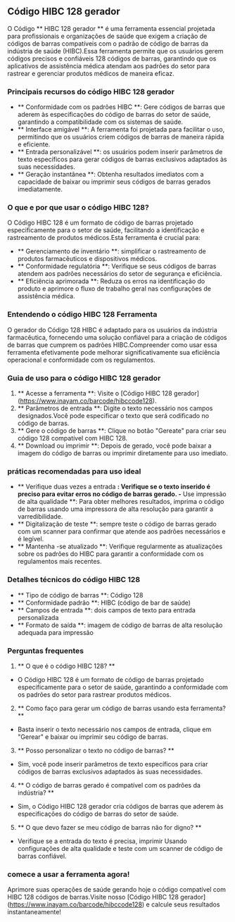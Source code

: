 ## Código HIBC 128 gerador

O Código ** HIBC 128 gerador ** é uma ferramenta essencial projetada para profissionais e organizações de saúde que exigem a criação de códigos de barras compatíveis com o padrão de código de barras da indústria de saúde (HIBC).Essa ferramenta permite que os usuários gerem códigos precisos e confiáveis ​​128 códigos de barras, garantindo que os aplicativos de assistência médica atendam aos padrões do setor para rastrear e gerenciar produtos médicos de maneira eficaz.

### Principais recursos do código HIBC 128 gerador

- ** Conformidade com os padrões HIBC **: Gere códigos de barras que aderem às especificações do código de barras do setor de saúde, garantindo a compatibilidade com os sistemas de saúde.
- ** Interface amigável **: A ferramenta foi projetada para facilitar o uso, permitindo que os usuários criem códigos de barras de maneira rápida e eficiente.
- ** Entrada personalizável **: os usuários podem inserir parâmetros de texto específicos para gerar códigos de barras exclusivos adaptados às suas necessidades.
- ** Geração instantânea **: Obtenha resultados imediatos com a capacidade de baixar ou imprimir seus códigos de barras gerados imediatamente.

### O que e por que usar o código HIBC 128?

O Código HIBC 128 é um formato de código de barras projetado especificamente para o setor de saúde, facilitando a identificação e rastreamento de produtos médicos.Esta ferramenta é crucial para:

- ** Gerenciamento de inventário **: simplificar o rastreamento de produtos farmacêuticos e dispositivos médicos.
- ** Conformidade regulatória **: Verifique se seus códigos de barras atendem aos padrões necessários do setor de segurança e eficiência.
- ** Eficiência aprimorada **: Reduza os erros na identificação do produto e aprimore o fluxo de trabalho geral nas configurações de assistência médica.

### Entendendo o código HIBC 128 Ferramenta

O gerador do Código 128 HIBC é adaptado para os usuários da indústria farmacêutica, fornecendo uma solução confiável para a criação de códigos de barras que cumprem os padrões HIBC.Compreender como usar essa ferramenta efetivamente pode melhorar significativamente sua eficiência operacional e conformidade com os regulamentos.

### Guia de uso para o código HIBC 128 gerador

1. ** Acesse a ferramenta **: Visite o [Código HIBC 128 gerador] (https://www.inayam.co/barcode/hibccode128).
2. ** Parâmetros de entrada **: Digite o texto necessário nos campos designados.Você pode especificar o texto que será codificado no código de barras.
3. ** Gere o código de barras **: Clique no botão "Gereate" para criar seu código 128 compatível com HIBC 128.
4. ** Download ou imprimir **: Depois de gerado, você pode baixar a imagem do código de barras ou imprimir diretamente para uso imediato.

### práticas recomendadas para uso ideal

- ** Verifique duas vezes a entrada **: Verifique se o texto inserido é preciso para evitar erros no código de barras gerado.
-** Use impressão de alta qualidade **: Para obter melhores resultados, imprima o código de barras usando uma impressora de alta resolução para garantir a varredibilidade.
- ** Digitalização de teste **: sempre teste o código de barras gerado com um scanner para confirmar que atende aos padrões necessários e é legível.
- ** Mantenha -se atualizado **: Verifique regularmente as atualizações sobre os padrões do HIBC para garantir a conformidade com os regulamentos mais recentes.

### Detalhes técnicos do código HIBC 128

- ** Tipo de código de barras **: Código 128
- ** Conformidade padrão **: HIBC (código de bar de saúde)
- ** Campos de entrada **: dois campos de texto para entrada personalizada
- ** Formato de saída **: imagem de código de barras de alta resolução adequada para impressão

### Perguntas frequentes

1. ** O que é o código HIBC 128? **
- O Código HIBC 128 é um formato de código de barras projetado especificamente para o setor de saúde, garantindo a conformidade com os padrões do setor para rastrear produtos médicos.

2. ** Como faço para gerar um código de barras usando esta ferramenta? **
- Basta inserir o texto necessário nos campos de entrada, clique em "Gerear" e baixar ou imprimir seu código de barras.

3. ** Posso personalizar o texto no código de barras? **
- Sim, você pode inserir parâmetros de texto específicos para criar códigos de barras exclusivos adaptados às suas necessidades.

4. ** O código de barras gerado é compatível com os padrões da indústria? **
- Sim, o Código HIBC 128 gerador cria códigos de barras que aderem às especificações do código de barras do setor de saúde.

5. ** O que devo fazer se meu código de barras não for digno? **
- Verifique se a entrada do texto é precisa, imprimir Usando configurações de alta qualidade e teste com um scanner de código de barras confiável.

### comece a usar a ferramenta agora!

Aprimore suas operações de saúde gerando hoje o código compatível com HIBC 128 códigos de barras.Visite nosso [Código HIBC 128 gerador] (https://www.inayam.co/barcode/hibccode128) e calcule seus resultados instantaneamente!